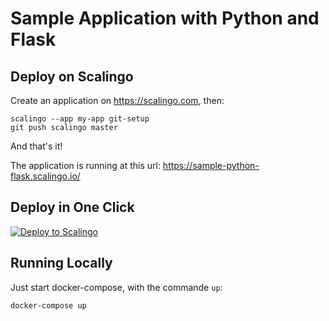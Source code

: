 # Sample Application with Python and Flask

## Deploy on Scalingo

Create an application on https://scalingo.com, then:

```
scalingo --app my-app git-setup
git push scalingo master
```

And that's it!

The application is running at this url: https://sample-python-flask.scalingo.io/

## Deploy in One Click

[![Deploy to Scalingo](https://cdn.scalingo.com/deploy/button.svg)](https://my.osc-fr1.scalingo.com/deploy?source=https://github.com/junitadore56/sample-python-flask)

## Running Locally

Just start docker-compose, with the commande `up`:

```sh
docker-compose up
```

